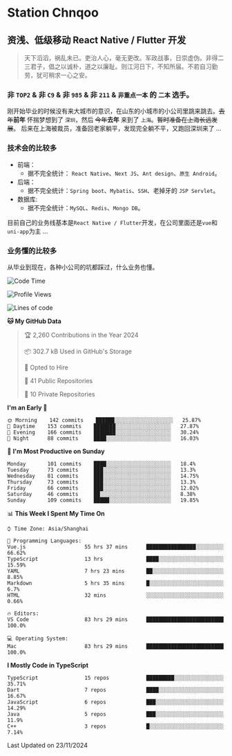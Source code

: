 # Station Chnqoo

## 资浅、低级移动 React Native / Flutter 开发

> 天下滔滔，祸乱未已。吏治人心，毫无更改。军政战事，日崇虚伪。非得二三君子，倡之以诚朴，道之以廉耻。则江河日下，不知所届。不若自习勤劳，犹可稍求一心之安。

### 非 `TOP2` & 非 `C9` & 非 `985` & 非 `211` & `非重点一本` 的 `二本` 选手。

刚开始毕业的时候没有来大城市的意识，在山东的小城市的小公司里跳来跳去。~~去年~~**前年** 怀揣梦想到了 `深圳`，然后 ~~今年~~**去年** 来到了 `上海`。~~暂时准备在上海长远发展~~。
后来在上海被裁员，准备回老家躺平，发现完全躺不平，又跑回深圳来了 ...

### 技术会的比较多

- 前端：
  - 据不完全统计： `React Native`、`Next JS`、`Ant design`、`原生 Android`。
- 后端：
  - 据不完全统计：`Spring boot`、`Mybatis`、`SSH`、老掉牙的 `JSP Servlet`。
- 数据库:
  - 据不完全统计：`MySQL`、`Redis`、`Mongo DB`。

目前自己的业务线基本是`React Native / Flutter`开发，在公司里面还是`vue`和`uni-app`为主 ...

### 业务懂的比较多

从毕业到现在，各种小公司的坑都踩过，什么业务也懂。

<!--START_SECTION:waka-->
![Code Time](http://img.shields.io/badge/Code%20Time-6%2C672%20hrs%2050%20mins-blue)

![Profile Views](http://img.shields.io/badge/Profile%20Views-2-blue)

![Lines of code](https://img.shields.io/badge/From%20Hello%20World%20I%27ve%20Written-503%20Thousand%20lines%20of%20code-blue)

**🐱 My GitHub Data** 

> 🏆 2,260 Contributions in the Year 2024
 > 
> 📦 302.7 kB Used in GitHub's Storage 
 > 
> 💼 Opted to Hire
 > 
> 📜 41 Public Repositories 
 > 
> 🔑 10 Private Repositories  
 > 
**I'm an Early 🐤** 

```text
🌞 Morning    142 commits    ██████░░░░░░░░░░░░░░░░░░░   25.87% 
🌆 Daytime    153 commits    ███████░░░░░░░░░░░░░░░░░░   27.87% 
🌃 Evening    166 commits    ███████░░░░░░░░░░░░░░░░░░   30.24% 
🌙 Night      88 commits     ████░░░░░░░░░░░░░░░░░░░░░   16.03%

```
📅 **I'm Most Productive on Sunday** 

```text
Monday       101 commits    ████░░░░░░░░░░░░░░░░░░░░░   18.4% 
Tuesday      73 commits     ███░░░░░░░░░░░░░░░░░░░░░░   13.3% 
Wednesday    81 commits     ███░░░░░░░░░░░░░░░░░░░░░░   14.75% 
Thursday     73 commits     ███░░░░░░░░░░░░░░░░░░░░░░   13.3% 
Friday       66 commits     ███░░░░░░░░░░░░░░░░░░░░░░   12.02% 
Saturday     46 commits     ██░░░░░░░░░░░░░░░░░░░░░░░   8.38% 
Sunday       109 commits    █████░░░░░░░░░░░░░░░░░░░░   19.85%

```


📊 **This Week I Spent My Time On** 

```text
⌚︎ Time Zone: Asia/Shanghai

💬 Programming Languages: 
Vue.js                   55 hrs 37 mins      ████████████████░░░░░░░░░   66.62% 
TypeScript               13 hrs              ████░░░░░░░░░░░░░░░░░░░░░   15.59% 
YAML                     7 hrs 23 mins       ██░░░░░░░░░░░░░░░░░░░░░░░   8.85% 
Markdown                 5 hrs 35 mins       █░░░░░░░░░░░░░░░░░░░░░░░░   6.7% 
HTML                     32 mins             ░░░░░░░░░░░░░░░░░░░░░░░░░   0.66%

🔥 Editors: 
VS Code                  83 hrs 29 mins      █████████████████████████   100.0%

💻 Operating System: 
Mac                      83 hrs 29 mins      █████████████████████████   100.0%

```

**I Mostly Code in TypeScript** 

```text
TypeScript               15 repos            █████████░░░░░░░░░░░░░░░░   35.71% 
Dart                     7 repos             ████░░░░░░░░░░░░░░░░░░░░░   16.67% 
JavaScript               6 repos             ███░░░░░░░░░░░░░░░░░░░░░░   14.29% 
Java                     5 repos             ███░░░░░░░░░░░░░░░░░░░░░░   11.9% 
C++                      3 repos             █░░░░░░░░░░░░░░░░░░░░░░░░   7.14%

```



 Last Updated on 23/11/2024
<!--END_SECTION:waka-->

<!---
ChenqiaoStation/ChenqiaoStation is a ✨ special ✨ repository because its `README.md` (this file) appears on your GitHub profile.
You can click the Preview link to take a look at your changes.
--->
